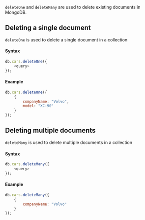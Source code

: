 `deleteOne` and `deleteMany` are used to delete existing documents in MongoDB.

## Deleting a single document
`deleteOne` is used to delete a single document in a collection

#### Syntax

```javascript
db.cars.deleteOne({
    <query>
});
```

#### Example

```javascript
db.cars.deleteOne({
    {
        companyName: "Volvo",
        model: "XC-90"
    }
});
```


## Deleting multiple documents

`deleteMany` is used to delete multiple documents in a collection

#### Syntax

```javascript
db.cars.deleteMany({
    <query>
});
```

#### Example

```javascript
db.cars.deleteMany({
    {
        companyName: "Volvo"
    }
});
```